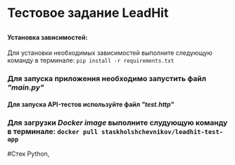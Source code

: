 # Тестовое задание LeadHit

##

#### Установка зависимостей:
Для установки необходимых зависимостей выполните следующую команду в терминале:
`pip install -r requirements.txt`


### Для запуска приложения необходимо запустить файл *"main.py"*

#### Для запуска API-тестов используйте файл *"test.http"*


### Для загрузки *Docker image* выполните слудующую команду в терминале: `docker pull staskholshchevnikov/leadhit-test-app`

#Стек
Python, 

